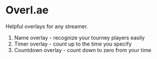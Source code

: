 # Overl.ae

Helpful overlays for any streamer.

1) Name overlay - recognize your tourney players easily
2) Timer overlay - count up to the time you specify
3) Countdown overlay - count down to zero from your time

